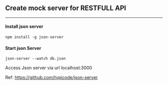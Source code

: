 
## Create mock server for RESTFULL API

---



#### Install json server
```shell
npm install -g json-server
```

#### Start json Server
```shell
json-server --watch db.json
```
Access Json server  via url localhost:3000

Ref: https://github.com/typicode/json-server